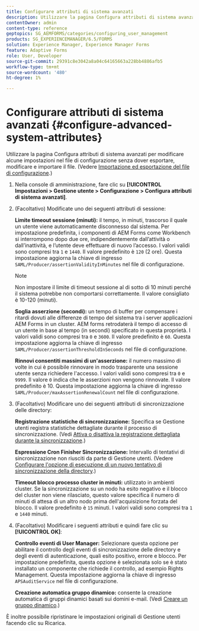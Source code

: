 ```yaml
---
title: Configurare attributi di sistema avanzati
description: Utilizzare la pagina Configura attributi di sistema avanzati per modificare alcune impostazioni nel file di configurazione senza dover esportare, modificare e importare il file.
contentOwner: admin
content-type: reference
geptopics: SG_AEMFORMS/categories/configuring_user_management
products: SG_EXPERIENCEMANAGER/6.5/FORMS
solution: Experience Manager, Experience Manager Forms
feature: Adaptive Forms
role: User, Developer
source-git-commit: 29391c8e3042a8a04c64165663a228bb4886afb5
workflow-type: tm+mt
source-wordcount: '480'
ht-degree: 1%

---
```


# Configurare attributi di sistema avanzati {#configure-advanced-system-attributes}

Utilizzare la pagina Configura attributi di sistema avanzati per modificare alcune impostazioni nel file di configurazione senza dover esportare, modificare e importare il file. (Vedere [Importazione ed esportazione del file di configurazione](/help/forms/using/admin-help/importing-exporting-configuration-file.md#importing-and-exporting-the-configuration-file).)

1. Nella console di amministrazione, fare clic su **[!UICONTROL Impostazioni > Gestione utente > Configurazione > Configura attributi di sistema avanzati]**.
1. (Facoltativo) Modificate uno dei seguenti attributi di sessione:

   **Limite timeout sessione (minuti):** il tempo, in minuti, trascorso il quale un utente viene automaticamente disconnesso dal sistema. Per impostazione predefinita, i componenti di AEM Forms come Workbench si interrompono dopo due ore, indipendentemente dall’attività o dall’inattività, e l’utente deve effettuare di nuovo l’accesso. I valori validi sono compresi tra `1` e `1440`. Il valore predefinito è `120` (2 ore). Questa impostazione aggiorna la chiave di ingresso `SAML/Producer/assertionValidityInMinutes` nel file di configurazione.

   >[!NOTE]
   >
   >Non impostare il limite di timeout sessione al di sotto di 10 minuti perché il sistema potrebbe non comportarsi correttamente. Il valore consigliato è 10-120 (minuti).

   **Soglia asserzione (secondi):** un tempo di buffer per compensare i ritardi dovuti alle differenze di tempo del sistema tra i server applicazioni AEM Forms in un cluster. AEM forms retrodaterà il tempo di accesso di un utente in base al tempo (in secondi) specificato in questa proprietà. I valori validi sono compresi tra `0` e `3600`. Il valore predefinito è `60`. Questa impostazione aggiorna la chiave di ingresso `SAML/Producer/assertionThresholdInSeconds` nel file di configurazione.

   **Rinnovi consentiti massimi di un&#39;asserzione:** il numero massimo di volte in cui è possibile rinnovare in modo trasparente una sessione utente senza richiedere l&#39;accesso. I valori validi sono compresi tra `0` e `9999`. Il valore `0` indica che le asserzioni non vengono rinnovate. Il valore predefinito è 10. Questa impostazione aggiorna la chiave di ingresso `SAML/Producer/maxAssertionRenewalCount` nel file di configurazione.

1. (Facoltativo) Modificare uno dei seguenti attributi di sincronizzazione delle directory:

   **Registrazione statistiche di sincronizzazione:** Specifica se Gestione utenti registra statistiche dettagliate durante il processo di sincronizzazione. (Vedi [Attiva o disattiva la registrazione dettagliata durante la sincronizzazione](/help/forms/using/admin-help/synchronizing-directories.md#enable-or-disable-detailed-logging-during-synchronization).)

   **Espressione Cron Finisher Sincronizzazione:** Intervallo di tentativi di sincronizzazione non riusciti da parte di Gestione utenti. (Vedere [Configurare l&#39;opzione di esecuzione di un nuovo tentativo di sincronizzazione della directory](/help/forms/using/admin-help/synchronizing-directories.md#configure-the-directory-synchronization-retry-option).)

   **Timeout blocco processo cluster in minuti:** utilizzato in ambienti cluster. Se la sincronizzazione su un nodo ha esito negativo e il blocco del cluster non viene rilasciato, questo valore specifica il numero di minuti di attesa di un altro nodo prima dell&#39;acquisizione forzata del blocco. Il valore predefinito è `15` minuti. I valori validi sono compresi tra `1` e `1440` minuti.

1. (Facoltativo) Modificare i seguenti attributi e quindi fare clic su **[!UICONTROL OK]**:

   **Controllo eventi di User Manager:** Selezionare questa opzione per abilitare il controllo degli eventi di sincronizzazione delle directory e degli eventi di autenticazione, quali esito positivo, errore e blocco. Per impostazione predefinita, questa opzione è selezionata solo se è stato installato un componente che richiede il controllo, ad esempio Rights Management. Questa impostazione aggiorna la chiave di ingresso `APSAuditService` nel file di configurazione.

   **Creazione automatica gruppo dinamico:** consente la creazione automatica di gruppi dinamici basati sui domini e-mail. (Vedi [Creare un gruppo dinamico](/help/forms/using/admin-help/creating-configuring-groups.md#create-a-dynamic-group).)

È inoltre possibile ripristinare le impostazioni originali di Gestione utenti facendo clic su Ricarica.
